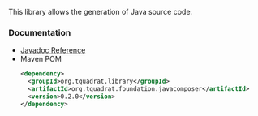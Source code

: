 This library allows the generation of Java source code.

### Documentation

- [Javadoc Reference](https://tquadrat.github.io/foundation-javacomposer/javadoc/index.html)
- Maven POM
    ```xml
    <dependency>
      <groupId>org.tquadrat.library</groupId>
      <artifactId>org.tquadrat.foundation.javacomposer</artifactId>
      <version>0.2.0</version>
    </dependency>
    ```
